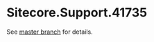 # Sitecore.Support.41735

See [master branch](https://github.com/sitecoresupport/Sitecore.Support.41735) for details.